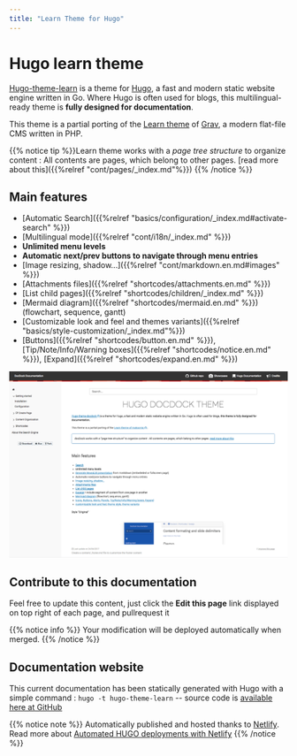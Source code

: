 ```yaml
---
title: "Learn Theme for Hugo"
---
```


# Hugo learn theme

[Hugo-theme-learn](http://github.com/matcornic/hugo-theme-learn) is a theme for [Hugo](https://gohugo.io/), a fast and
modern static website engine written in Go. Where Hugo is often used for blogs, this multilingual-ready theme is **fully
designed for documentation**.

This theme is a partial porting of the [Learn theme](http://learn.getgrav.org/) of [Grav](https://getgrav.org/), a
modern flat-file CMS written in PHP.

{{% notice tip %}}Learn theme works with a _page tree structure_ to organize content : All contents are pages, which
belong to other pages. [read more about this]({{%relref "cont/pages/_index.md"%}})
{{% /notice %}}

## Main features

* [Automatic Search]({{%relref "basics/configuration/_index.md#activate-search" %}})
* [Multilingual mode]({{%relref "cont/i18n/_index.md" %}})
* **Unlimited menu levels**
* **Automatic next/prev buttons to navigate through menu entries**
* [Image resizing, shadow...]({{%relref "cont/markdown.en.md#images" %}})
* [Attachments files]({{%relref "shortcodes/attachments.en.md" %}})
* [List child pages]({{%relref "shortcodes/children/_index.md" %}})
* [Mermaid diagram]({{%relref "shortcodes/mermaid.en.md" %}}) (flowchart, sequence, gantt)
* [Customizable look and feel and themes variants]({{%relref "basics/style-customization/_index.md"%}})
* [Buttons]({{%relref "shortcodes/button.en.md" %}}), [Tip/Note/Info/Warning boxes]({{%relref "shortcodes/notice.en.md"
  %}}), [Expand]({{%relref "shortcodes/expand.en.md" %}})

![Screenshot](https://github.com/matcornic/hugo-theme-learn/raw/master/images/screenshot.png?width=40pc&classes=shadow)

## Contribute to this documentation

Feel free to update this content, just click the **Edit this page** link displayed on top right of each page, and
pullrequest it

{{% notice info %}} Your modification will be deployed automatically when merged. {{% /notice %}}

## Documentation website

This current documentation has been statically generated with Hugo with a simple command : `hugo -t hugo-theme-learn` --
source code is [available here at GitHub](https://github.com/matcornic/hugo-theme-learn)

{{% notice note %}} Automatically published and hosted thanks to [Netlify](https://www.netlify.com/). Read more
about [Automated HUGO deployments with Netlify](https://www.netlify.com/blog/2015/07/30/hosting-hugo-on-netlifyinsanely-fast-deploys/)
{{% /notice %}}
